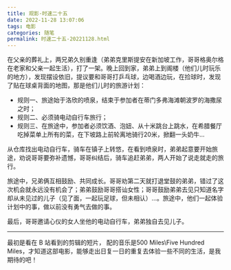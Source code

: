 ```yaml
---
title: 观影·时速二十五
date: 2022-11-28 13:07:06
tags: 电影
categories: 随笔
permalink: 时速二十五-20221128.html
---
```


在父亲的葬礼上，两兄弟久别重逢（弟弟克里斯提安在新加坡工作，哥哥格奥尔格在老家和父亲一起生活），打了一架。晚上回到家，弟弟上到阁楼（他们儿时玩乐的地方），发现摆设依旧，提议要和哥哥打乒乓球，边喝酒边玩，在捡球时，发现了贴在球桌背面的地图，那是他们儿时的旅游计划：
- 规则一、旅途始于洛欣的喷泉，结束于参加者在蒂门多弗海滩朝波罗的海撒尿之时；
- 规则二、必须骑电动自行车旅行；
- 规则三、在旅途中，参加者必须饮酒、泡妞、从十米跳台上跳水，在希腊餐厅吃掉菜单上所有的菜，在下坡路上前轮离地骑行20米，掀翻一头奶牛...

从仓库找出电动自行车，骑车在镇子上转悠，在看到喷泉时，弟弟起意要开始旅途，劝说哥哥要弥补遗憾，哥哥纠结后，骑车追赶弟弟，两人开始了说走就走的旅行。

旅途中，兄弟俩互相鼓励、共同成长。哥哥劝第二天就打退堂鼓的弟弟，错过了这次机会就永远没有机会了；弟弟鼓励哥哥搭讪女性；哥哥鼓励弟弟去见只知道名字却从未见过的儿子（见了面，一起玩足球，但未相认）...。旅途中，他们一起体验计划中的事，做以前没有勇气去做的事。

最后，哥哥邀请心仪的女人坐他的电动自行车，弟弟独自去见儿子。

---
最初是看在 B 站看到的剪辑的短片， 配的音乐是500 Miles\Five Hundred Miles，才知道这部电影，能够走出日复一日的重复去体验一些不同的生活，是我期待的吧！

